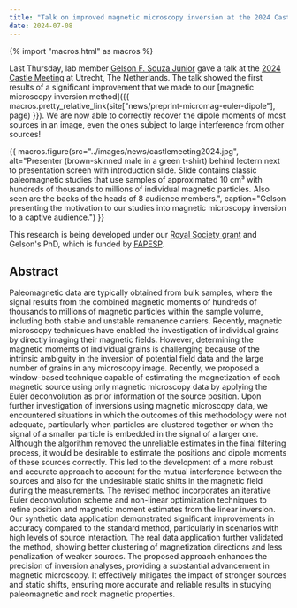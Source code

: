 ```yaml
---
title: "Talk on improved magnetic microscopy inversion at the 2024 Castle Meeting"
date: 2024-07-08
---
```



{% import "macros.html" as macros %}

Last Thursday, lab member [Gelson F. Souza Junior](../team#Souza-junior) gave a
talk at the [2024 Castle Meeting](https://castlemeeting.org/) at  Utrecht, The
Netherlands.
The talk showed the first results of a significant improvement that we made to
our [magnetic microscopy inversion method]({{
macros.pretty_relative_link(site["news/preprint-micromag-euler-dipole"], page)
}}).
We are now able to correctly recover the dipole moments of most sources in an
image, even the ones subject to large interference from other sources!

{{ macros.figure(src="../images/news/castlemeeting2024.jpg", alt="Presenter (brown-skinned male in a green t-shirt) behind lectern next to presentation screen with introduction slide. Slide contains classic paleomagnetic studies that use samples of approximated 10 cm³ with hundreds of thousands to millions of individual magnetic particles. Also seen are the backs of the heads of 8 audience members.", caption="Gelson presenting the motivation to our studies into magnetic microscopy inversion to a captive audience.") }}

This research is being developed under our [Royal Society
grant](rsoc-mag-microscopy-2022.html) and Gelson's PhD, which is funded by
[FAPESP](https://fapesp.br/).

## Abstract

Paleomagnetic data are typically obtained from bulk samples, where the signal
results from the combined magnetic moments of hundreds of thousands to millions
of magnetic particles within the sample volume, including both stable and
unstable remanence carriers. Recently, magnetic microscopy techniques have
enabled the investigation of individual grains by directly imaging their
magnetic fields. However, determining the magnetic moments of individual grains
is challenging because of the intrinsic ambiguity in the inversion of potential
field data and the large number of grains in any microscopy image. Recently, we
proposed a window-based technique capable of estimating the magnetization of
each magnetic source using only magnetic microscopy data by applying the Euler
deconvolution as prior information of the source position. Upon further
investigation of inversions using magnetic microscopy data, we encountered
situations in which the outcomes of this methodology were not adequate,
particularly when particles are clustered together or when the signal of a
smaller particle is embedded in the signal of a larger one. Although the
algorithm removed the unreliable estimates in the final filtering process, it
would be desirable to estimate the positions and dipole moments of these
sources correctly. This led to the development of a more robust and accurate
approach to account for the mutual interference between the sources and also
for the undesirable static shifts in the magnetic field during the
measurements. The revised method incorporates an iterative Euler deconvolution
scheme and non-linear optimization techniques to refine position and magnetic
moment estimates from the linear inversion. Our synthetic data application
demonstrated significant improvements in accuracy compared to the standard
method, particularly in scenarios with high levels of source interaction. The
real data application further validated the method, showing better clustering
of magnetization directions and less penalization of weaker sources. The
proposed approach enhances the precision of inversion analyses, providing a
substantial advancement in magnetic microscopy. It effectively mitigates the
impact of stronger sources and static shifts, ensuring more accurate and
reliable results in studying paleomagnetic and rock magnetic properties.
